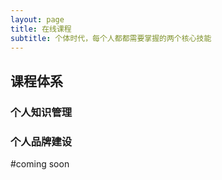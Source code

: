 ```yaml
---
layout: page
title: 在线课程
subtitle: 个体时代，每个人都都需要掌握的两个核心技能
---
```

## 课程体系
### 个人知识管理
### 个人品牌建设

#coming soon




